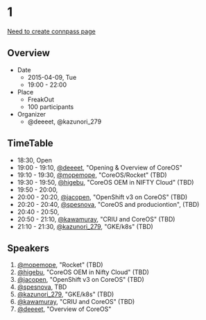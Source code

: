 # 1

[Need to create connpass page]()

## Overview

- Date
    - 2015-04-09, Tue
    - 19:00 - 22:00
- Place
    - FreakOut
    - 100 participants
- Organizer
    - @deeeet, @kazunori_279

## TimeTable

- 18:30, Open
- 19:00 - 19:10, [@deeeet](), "Opening & Overview of CoreOS"
- 19:10 - 19:30, [@mopemope](https://twitter.com/mopemope), "CoreOS/Rocket" (TBD)
- 19:30 - 19:50, [@higebu](https://twitter.com/higebu), "CoreOS OEM in NIFTY Cloud" (TBD)
- 19:50 - 20:00, 
- 20:00 - 20:20, [@jacopen](https://twitter.com/jacopen), "OpenShift v3 on CoreOS" (TBD) 
- 20:20 - 20:40, [@spesnova](https://twitter.com/spesnova), "CoreOS and produciontion", (TBD)
- 20:40 - 20:50, 
- 20:50 - 21:10, [@kawamuray](https://github.com/kawamuray), "CRIU and CoreOS" (TBD)
- 21:10 - 21:30, [@kazunori_279](https://twitter.com/kazunori_279), "GKE/k8s" (TBD)

## Speakers

1. [@mopemope](https://twitter.com/mopemope), "Rocket" (TBD)
1. [@higebu](https://twitter.com/higebu), "CoreOS OEM in Nifty Cloud" (TBD)
1. [@jacopen](https://twitter.com/jacopen), "OpenShift v3 on CoreOS" (TBD)
1. [@spesnova](https://twitter.com/spesnova), TBD
1. [@kazunori_279](https://twitter.com/kazunori_279), "GKE/k8s" (TBD)
1. [@kawamuray](https://github.com/kawamuray), "CRIU and CoreOS" (TBD)
1. [@deeeet](), "Overview of CoreOS" 
